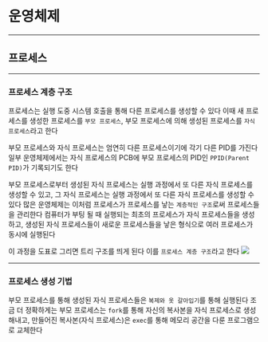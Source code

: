 # 운영체제
---
## 프로세스
---
### 프로세스 계층 구조
프로세스는 실행 도중 시스템 호출을 통해 다른 프로세스를 생성할 수 있다
이때 새 프로세스를 생성한 프로세스를 `부모 프로세스`, 부모 프로세스에 의해 생성된 프로세스를 `자식 프로세스`라고 한다

부모 프로세스와 자식 프로세스는 엄연히 다른 프로세스이기에 각기 다른 PID를 가진다
일부 운영체제에서는 자식 프로세스의 PCB에 부모 프로세스의 PID인 `PPID(Parent PID)`가 기록되기도 한다

부모 프로세스로부터 생성된 자식 프로세스는 실행 과정에서 또 다른 자식 프로세스를 생성할 수 있고, 그 자식 프로세스는 실행 과정에서 또 다른 자식 프로세스를 생성할 수 있다
많은 운영체제는 이처럼 프로세스가 프로세스를 낳는 `계층적인 구조`로써 프로세스들을 관리한다
컴퓨터가 부팅 될 때 실행되는 최초의 프로세스가 자식 프로세스들을 생성하고, 생성된 자식 프로세스들이 새로운 프로세스들을 낳은 형식으로 여러 프로세스가 동시에 실행된다

이 과정을 도표로 그리면 트리 구조를 띄게 된다
이를 `프로세스 계층 구조`라고 한다
![](https://encrypted-tbn0.gstatic.com/images?q=tbn:ANd9GcQ6yzORMsnfCBmmmuUejSjVOVqjq8IidoLYqQ&s)

---
### 프로세스 생성 기법
부모 프로세스를 통해 생성된 자식 프로세스들은 `복제와 옷 갈아입기`를 통해 실행된다
조금 더 정확하게는 부모 프로세스는 `fork`를 통해 자신의 복사본을 자식 프로세스로 생성해내고, 만들어진 복사본(자식 프로세스)은 `exec`를 통해 메모리 공간을 다룬 프로그램으로 교체한다